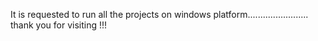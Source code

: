 It is requested to run all the projects on windows platform........................
thank you for visiting !!!

